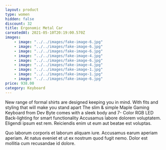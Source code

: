 ```yaml
---
layout: product
type: women
hidden: false
discount: 32
title: Ergonomic Metal Car
careatedAt: 2021-05-10T20:19:00.570Z
images:
    - image: "../../images/fake-image-6.jpg"
    - image: "../../images/fake-image-6.jpg"
    - image: "../../images/fake-image-6.jpg"
    - image: "../../images/fake-image-4.jpg"
    - image: "../../images/fake-image-6.jpg"
    - image: "../../images/fake-image-4.jpg"
    - image: "../../images/fake-image-1.jpg"
    - image: "../../images/fake-image-1.jpg"
    - image: "../../images/fake-image-6.jpg"
price: 938.00
category: Keyboard
---
```

New range of formal shirts are designed keeping you in mind. With fits and styling that will make you stand apart
The slim & simple Maple Gaming Keyboard from Dev Byte comes with a sleek body and 7- Color RGB LED Back-lighting for smart functionality
Accusamus labore dolorem voluptatem. Eligendi ipsum est rem. Reiciendis enim ut eum aut beatae est voluptas.
 Quo laborum corporis et laborum aliquam iure. Accusamus earum aperiam aperiam. At natus eveniet et ut ex nostrum quod fugit nemo. Dolor est mollitia cum recusandae id dolore.
